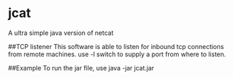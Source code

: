 # jcat
A ultra simple java version of netcat

##TCP listener 
This software is able to listen for inbound tcp connections from remote machines. use -l switch to supply a port from where to listen.

##Example
To run the jar file, use 
java -jar jcat.jar

